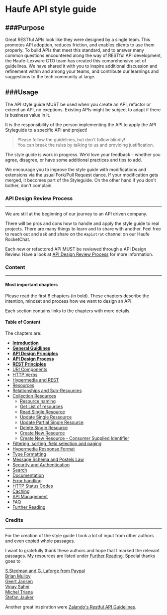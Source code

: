 # Haufe API style guide

###Purpose
---
Great RESTful APIs look like they were designed by a single team. This promotes API adoption, reduces friction, and enables clients to use them properly. To build APIs that meet this standard, and to answer many common questions encountered along the way of RESTful API development, the Haufe-Lexware CTO team has created this comprehensive set of guidelines. We have shared it with you to inspire additional discussion and refinement within and among your teams, and contribute our learnings and suggestions to the tech community at large.


###Usage
---
The API style guide MUST be used when you create an API, refactor or extend an API, no exeptions. Existing APIs might be subject to adapt if there is business value in it.

It is the responsibility of the person implementing the API to apply the API Styleguide to a specific API and project!
	
>	Please follow the guidelines, but don't follow blindly!  
>	You can break the rules by talking to us and providing justification.

The style guide is work in progress. We’d love your feedback – whether you agree, disagree, or have some additional practices and tips to add.

We encourage you to improve the style guide with modifications and extensions via the usual Fork/Pull Request dance. If your modification gets merged, it becomes part of the Styleguide. On the other hand if you don't bother, don't complain.

### API Design Review Process
---
We are still at the beginning of our journey to an API driven company.
   
There will be pros and cons how to handle and apply the style guide to real projects. There are many things to learn and to share with another. Feel free to reach out and ask and share on the `#apistrat` channel on our Haufe RocketChat.

Each new or refactored API MUST be reviewed through a API Design Review. Have a look at [API Design Review Process](api-design-review-process.md) for more information.

### Content
---

#### Most important chapters
Please read the first 6 chapters (in bold). These chapters describe the intention, mindset and process how we want to design an API.

Each section contains links to the chapters with more details.

#### Table of Content
The chapters are:

- **[Introduction](introduction.md)**
- **[General Guidlines](general-guidelines.md)**
- **[API Design Principles](api-design-principles.md)**
- **[API Design Process](api-design-process.md)**
- **[REST Principles](rest-principles.md)**
- [URI Components](uri-components.md)
- [HTTP Verbs](http-verbs.md)
- [Hypermedia and REST](hypermedia-and-rest.md) 
- [Resources](resources.md)
- [Relationships and Sub-Resources](relationships-and-sub-resources.md)
- [Collection Resources](collection-resources.md)
	- [Resource naming](collection-resources.md#resource-naming) 
	- [Get List of resources](collection-resources.md#get-list-of-resources)
	- [Read Single Resource](collection-resources.md#read-single-resources)
	- [Update Single Ressource](collection-resources.md#update-single-ressource)
	- [Update Partial Single Resource](collection-resources.md#update-partial-single-resource)
	- [Delete Single Resource](collection-resources.md#delete-single-resource)
	- [Create New Resource](collection-resources.md#create-new-resource)
	- [Create New Resource - Consumer Supplied Identifier](collection-resources.md#create-new-resource---consumer-supplied-identifier) 
- [Filtering, sorting, field selection and paging](filtering-sorting-field-selection-and-paging.md)
- [Hypermedia Response Format](response-format.md)
- [Type Formatting](type-formatting.md)
- [Message Schema and Postels Law](message-schema.md)
- [Security and Authentication](security-and-authentication.md)
- [Search](search.md)
- [Documentation](documentation.md)
- [Error handling](error-handling.md)
- [HTTP Status Codes](http-status-codes.md)
- [Caching](caching.md)
- [API Management](api-management.md)
- [FAQ](faq.md)
- [Further Reading](further-reading.md)

### Credits
---

For the creation of the style guide I took a lot of input from other authors and even copied whole passages.

I want to gratefully thank these authors and hope that I marked the relevant passages. My resources are listed under [Further Reading](further-reading.md). Special thanks goes to

[S.Stedman and G. Laforge from Paypal](https://github.com/paypal/api-standards/blob/master/api-style-guide.md)  
[Brian Mulloy](https://pages.apigee.com/rs/apigee/images/api-design-ebook-2012-03.pdf)  
[Geert Jansen](http://restful-api-design.readthedocs.org/en/latest/intro.html)   
[Vinay Sahni](http://www.vinaysahni.com/)  
[Michel Triana](http://micheltriana.com/2013/09/30/http-verbs-in-a-rest-web-api/)  
[Stefan Jauker](http://blog.mwaysolutions.com/author/stefan-jauker/)

Another great inspiration were [Zalando's Restful API Guidelines](http://zalando.github.io/restful-api-guidelines/).

